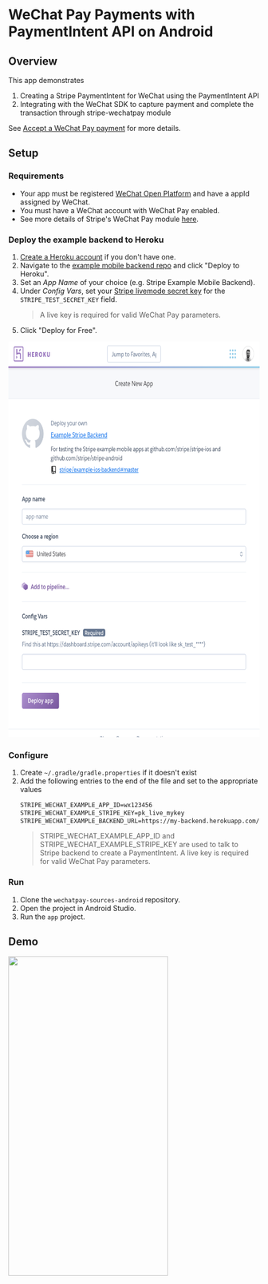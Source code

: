 # WeChat Pay Payments with PaymentIntent API on Android

## Overview
This app demonstrates
1. Creating a Stripe PaymentIntent for WeChat using the PaymentIntent API
2. Integrating with the WeChat SDK to capture payment and complete the transaction through stripe-wechatpay module

See [Accept a WeChat Pay payment](https://stripe.com/docs/payments/wechat-pay/accept-a-payment) for more details.

## Setup

### Requirements
- Your app must be registered [WeChat Open Platform](https://open.weixin.qq.com/) and have a appId assigned by WeChat.
- You must have a WeChat account with WeChat Pay enabled.
- See more details of Stripe's WeChat Pay module [here](https://github.com/stripe/stripe-android/blob/master/wechatpay/README.md).

### Deploy the example backend to Heroku
1. [Create a Heroku account](https://signup.heroku.com/) if you don't have one.
2. Navigate to the [example mobile backend repo](https://github.com/stripe/example-mobile-backend/tree/v19.0.0)
   and click "Deploy to Heroku".
3. Set an _App Name_ of your choice (e.g. Stripe Example Mobile Backend).
4. Under _Config Vars_, set your [Stripe livemode secret key](https://dashboard.stripe.com/test/apikeys)
   for the `STRIPE_TEST_SECRET_KEY` field.
   > A live key is required for valid WeChat Pay parameters.
5. Click "Deploy for Free".

<img width="700" height="793" src="https://raw.githubusercontent.com/stripe/stripe-android/master/example/images/heroku.png" />

### Configure
1. Create `~/.gradle/gradle.properties` if it doesn't exist
2. Add the following entries to the end of the file and set to the appropriate values
   ```
   STRIPE_WECHAT_EXAMPLE_APP_ID=wx123456
   STRIPE_WECHAT_EXAMPLE_STRIPE_KEY=pk_live_mykey
   STRIPE_WECHAT_EXAMPLE_BACKEND_URL=https://my-backend.herokuapp.com/
   ```
   > STRIPE_WECHAT_EXAMPLE_APP_ID and STRIPE_WECHAT_EXAMPLE_STRIPE_KEY are used to talk to Stripe backend to create a PaymentIntent. A live key is required for valid WeChat Pay parameters.

### Run
1. Clone the `wechatpay-sources-android` repository.
2. Open the project in Android Studio.
3. Run the `app` project.

## Demo
<img width="320" height="640" src="https://user-images.githubusercontent.com/79880926/127387035-762bc3e9-b570-4a2a-bbf7-413ae24ed501.gif" />
